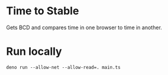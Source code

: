 # Time to Stable

Gets BCD and compares time in one browser to time in another.

# Run locally

`deno run --allow-net --allow-read=. main.ts`